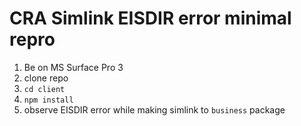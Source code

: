 # CRA Simlink EISDIR error minimal repro

1. Be on MS Surface Pro 3
1. clone repo
2. `cd client`
3. `npm install`
4. observe EISDIR error while making simlink to `business` package
